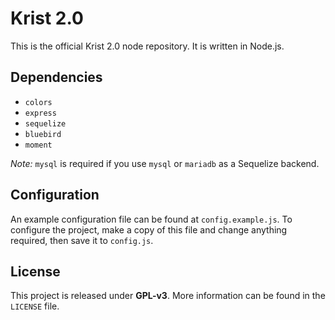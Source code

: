 # Krist 2.0

This is the official Krist 2.0 node repository. It is written in Node.js.

## Dependencies

- `colors`
- `express`
- `sequelize`
- `bluebird`
- `moment`

_Note:_ `mysql` is required if you use `mysql` or `mariadb` as a Sequelize backend.

## Configuration

An example configuration file can be found at `config.example.js`. To configure the project, make a copy of this
file and change anything required, then save it to `config.js`.

## License

This project is released under **GPL-v3**. More information can be found in the `LICENSE` file.
